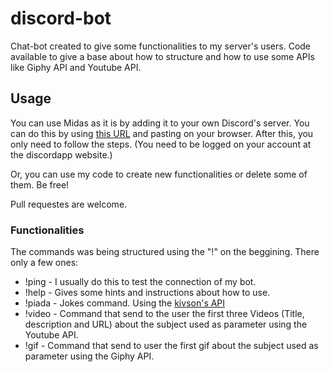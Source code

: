 # discord-bot
Chat-bot created to give some functionalities to my server's users. Code available to give a base about how to structure and how to use some APIs like Giphy API and Youtube API.

## Usage
You can use Midas as it is by adding it to your own Discord's server. You can do this by using [this URL](https://discordapp.com/oauth2/authorize?client_id=622482772824424458&permissions=8&scope=bot) and pasting on your browser. After this, you only need to follow the steps. (You need to be logged on your account at the discordapp website.)

Or, you can use my code to create new functionalities or delete some of them. Be free!

Pull requestes are welcome.

### Functionalities
The commands was being structured using the "!" on the beggining. There only a few ones:
* !ping - I usually do this to test the connection of my bot.
* !help - Gives some hints and instructions about how to use.
* !piada - Jokes command. Using the [kivson's API](https://github.com/kivson/charadas)
* !video <parameter to search> - Command that send to the user the first three Videos (Title, description and URL) about     the subject used as parameter using the Youtube API.
* !gif <parameter to search> - Command that send to user the first gif about the subject used as parameter using the         Giphy API.
  

  

